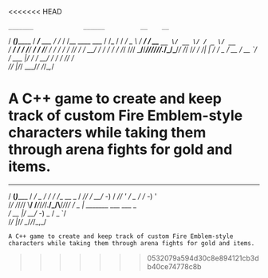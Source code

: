 <<<<<<< HEAD

    _______              ______          __    __             
   / ____(_)_______     / ____/___ ___  / /_  / /__  ____ ___ 
  / /_  / / ___/ _ \   / __/ / __ `__ \/ __ \/ / _ \/ __ `__ \
 / __/ / / /__/  __/  / /___/ / / / / / /_/ / /  __/ / / / / /
/_/   /_/_/   \___/__/_____/_/_/_/_/_/_.___/_/\___/_/ /_/ /_/ 
         / /| | / ___/ _ \/ __ \/ __ `/                       
        / ___ |/ /  /  __/ / / / /_/ /                        
       /_/  |_/_/   \___/_/ /_/\__,_/                         
                                                              

A C++ game to create and keep track of custom Fire Emblem-style characters while taking them through arena fights for gold and items.
=======
   _____           ____      __   __        
  / __(_)______   / __/_ _  / /  / /__ __ _ 
 / _// / __/ -_) / _//  ' \/ _ \/ / -_)  ' \
/_/ /_/_/_/ \\__/ /___/_/_/_/.__/_/\\__/_/_/_/ 
      / _ | _______ ___  ___ _              
     / __ |/ __/ -_) _ \/ _ `/              
    /_/ |_/_/  \__/_/_/\_,_/     

    A C++ game to create and keep track of custom Fire Emblem-style characters while taking them through arena fights for gold and items.
>>>>>>> 0532079a594d30c8e894121cb3db40ce74778c8b
